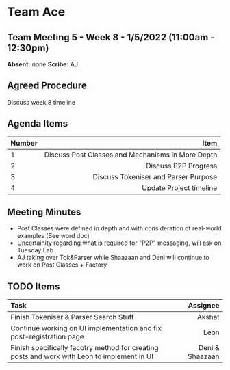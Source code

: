 # Team Ace

## Team Meeting 5 - Week 8 - 1/5/2022 (11:00am - 12:30pm)
**Absent:**
none
**Scribe:**
AJ

## Agreed Procedure
Discuss week 8 timeline

## Agenda Items
| Number | Item |
| :--- | ---: |
| 1 | Discuss Post Classes and Mechanisms in More Depth |
| 2 | Discuss P2P Progress |
| 3 | Discuss Tokeniser and Parser Purpose |
| 4 | Update Project timeline  |

## Meeting Minutes
- Post Classes were defined in depth and with consideration of real-world examples (See word doc)
- Uncertainity regarding what is required for "P2P" messaging, will ask on Tuesday Lab
- AJ taking over Tok&Parser while Shaazaan and Deni will continue to work on Post Classes + Factory


## TODO Items
| Task | Assignee |
| :--- | ---: |
| Finish Tokeniser & Parser Search Stuff | Akshat |
| Continue working on UI implementation and fix post-registration page | Leon |
| Finish specifically facotry method for creating posts and work with Leon to implement in UI | Deni & Shaazaan |

